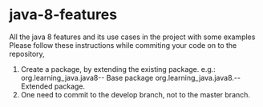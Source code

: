 # java-8-features
All the java 8 features and its use cases in the project with some examples
Please follow these instructions while commiting your code on to the repository,
 1) Create a package, by extending the existing package.
    e.g.: org.learning_java.java8-- Base package
          org.learning_java.java8.<your-desired-name>-- Extended package.
 2) One need to commit to the develop branch, not to the master branch.
